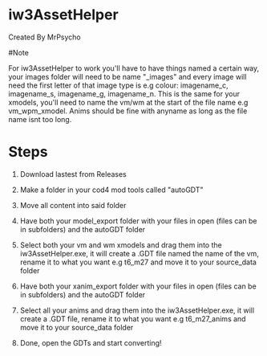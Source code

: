# iw3AssetHelper

Created By MrPsycho


#Note

For iw3AssetHelper to work you'll have to have things named a certain way, your images folder will need to be name "_images" and every image will need the first letter of that image type is e.g colour: imagename_c, imagename_s, imagename_g, imagename_n. 
This is the same for your xmodels, you'll need to name the vm/wm at the start of the file name e.g vm_wpm_xmodel. Anims should be fine with anyname as long as the file name isnt too long.

# Steps

1. Download lastest from Releases

2. Make a folder in your cod4 mod tools called "autoGDT"

3. Move all content into said folder

4. Have both your model_export folder with your files in open (files can be in subfolders) and the autoGDT folder

5. Select both your vm and wm xmodels and drag them into the iw3AssetHelper.exe, it will create a .GDT file named the name of the vm, rename it to what you want e.g t6_m27 and move it to your source_data folder

6. Have both your xanim_export folder with your files in open (files can be in subfolders) and the autoGDT folder

6. Select all your anims and drag them into the iw3AssetHelper.exe, it will create a .GDT file, rename it to what you want e.g t6_m27_anims and move it to your source_data folder

7. Done, open the GDTs and start converting!